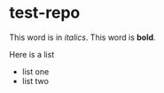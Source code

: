 # test-repo
This word is in *italics*. This word is **bold**.

Here is a list
- list one
- list two
